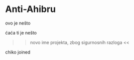 Anti-Ahibru
===========

ovo je nešto

ćaća ti je nešto

>> novo ime projekta, zbog sigurnosnih razloga <<

chiko joined
   
